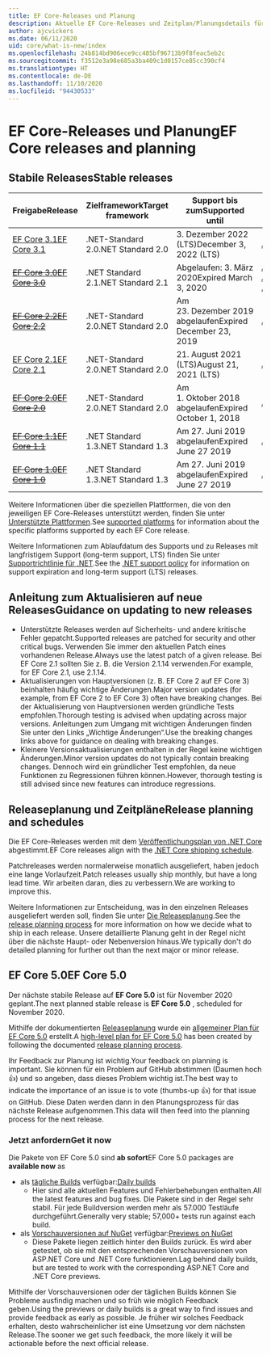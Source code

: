 ```yaml
---
title: EF Core-Releases und Planung
description: Aktuelle EF Core-Releases und Zeitplan/Planungsdetails für künftige Releases
author: ajcvickers
ms.date: 06/11/2020
uid: core/what-is-new/index
ms.openlocfilehash: 24b814bd906ece9cc485bf96713b9f8feac5eb2c
ms.sourcegitcommit: f3512e3a98e685a3ba409c1d0157ce85cc390cf4
ms.translationtype: HT
ms.contentlocale: de-DE
ms.lasthandoff: 11/10/2020
ms.locfileid: "94430533"
---
```

# <a name="ef-core-releases-and-planning"></a><span data-ttu-id="ab396-103">EF Core-Releases und Planung</span><span class="sxs-lookup"><span data-stu-id="ab396-103">EF Core releases and planning</span></span>

## <a name="stable-releases"></a><span data-ttu-id="ab396-104">Stabile Releases</span><span class="sxs-lookup"><span data-stu-id="ab396-104">Stable releases</span></span>

| <span data-ttu-id="ab396-105">Freigabe</span><span class="sxs-lookup"><span data-stu-id="ab396-105">Release</span></span> | <span data-ttu-id="ab396-106">Zielframework</span><span class="sxs-lookup"><span data-stu-id="ab396-106">Target framework</span></span> | <span data-ttu-id="ab396-107">Support bis zum</span><span class="sxs-lookup"><span data-stu-id="ab396-107">Supported until</span></span> | <span data-ttu-id="ab396-108">Links</span><span class="sxs-lookup"><span data-stu-id="ab396-108">Links</span></span>
|:--------|------------------|-----------------|------
| [<span data-ttu-id="ab396-109">EF Core 3.1</span><span class="sxs-lookup"><span data-stu-id="ab396-109">EF Core 3.1</span></span>](https://www.nuget.org/packages/Microsoft.EntityFrameworkCore) | <span data-ttu-id="ab396-110">.NET-Standard 2.0</span><span class="sxs-lookup"><span data-stu-id="ab396-110">.NET Standard 2.0</span></span> | <span data-ttu-id="ab396-111">3\. Dezember 2022 (LTS)</span><span class="sxs-lookup"><span data-stu-id="ab396-111">December 3, 2022 (LTS)</span></span> | [<span data-ttu-id="ab396-112">Ankündigung</span><span class="sxs-lookup"><span data-stu-id="ab396-112">Announcement</span></span>](https://devblogs.microsoft.com/dotnet/announcing-entity-framework-core-3-1-and-entity-framework-6-4/)
| <span data-ttu-id="ab396-113">~~[EF Core 3.0](https://www.nuget.org/packages/Microsoft.EntityFrameworkCore/3.0.3)~~</span><span class="sxs-lookup"><span data-stu-id="ab396-113">~~[EF Core 3.0](https://www.nuget.org/packages/Microsoft.EntityFrameworkCore/3.0.3)~~</span></span> | <span data-ttu-id="ab396-114">.NET Standard 2.1</span><span class="sxs-lookup"><span data-stu-id="ab396-114">.NET Standard 2.1</span></span> | <span data-ttu-id="ab396-115">Abgelaufen: 3. März 2020</span><span class="sxs-lookup"><span data-stu-id="ab396-115">Expired March 3, 2020</span></span> | <span data-ttu-id="ab396-116">[Ankündigung](https://devblogs.microsoft.com/dotnet/announcing-ef-core-3-0-and-ef-6-3-general-availability/) / [Wichtige Änderungen](xref:core/what-is-new/ef-core-3.x/breaking-changes)</span><span class="sxs-lookup"><span data-stu-id="ab396-116">[Announcement](https://devblogs.microsoft.com/dotnet/announcing-ef-core-3-0-and-ef-6-3-general-availability/) / [Breaking changes](xref:core/what-is-new/ef-core-3.x/breaking-changes)</span></span>
| <span data-ttu-id="ab396-117">~~[EF Core 2.2](https://www.nuget.org/packages/Microsoft.EntityFrameworkCore/2.2.6)~~</span><span class="sxs-lookup"><span data-stu-id="ab396-117">~~[EF Core 2.2](https://www.nuget.org/packages/Microsoft.EntityFrameworkCore/2.2.6)~~</span></span> | <span data-ttu-id="ab396-118">.NET-Standard 2.0</span><span class="sxs-lookup"><span data-stu-id="ab396-118">.NET Standard 2.0</span></span> | <span data-ttu-id="ab396-119">Am 23. Dezember 2019 abgelaufen</span><span class="sxs-lookup"><span data-stu-id="ab396-119">Expired December 23, 2019</span></span> | [<span data-ttu-id="ab396-120">Ankündigung</span><span class="sxs-lookup"><span data-stu-id="ab396-120">Announcement</span></span>](https://devblogs.microsoft.com/dotnet/announcing-entity-framework-core-2-2/)
| [<span data-ttu-id="ab396-121">EF Core 2.1</span><span class="sxs-lookup"><span data-stu-id="ab396-121">EF Core 2.1</span></span>](https://www.nuget.org/packages/Microsoft.EntityFrameworkCore/2.1.14) | <span data-ttu-id="ab396-122">.NET-Standard 2.0</span><span class="sxs-lookup"><span data-stu-id="ab396-122">.NET Standard 2.0</span></span> | <span data-ttu-id="ab396-123">21. August 2021 (LTS)</span><span class="sxs-lookup"><span data-stu-id="ab396-123">August 21, 2021 (LTS)</span></span> | [<span data-ttu-id="ab396-124">Ankündigung</span><span class="sxs-lookup"><span data-stu-id="ab396-124">Announcement</span></span>](https://devblogs.microsoft.com/dotnet/announcing-entity-framework-core-2-1/)
| <span data-ttu-id="ab396-125">~~[EF Core 2.0](https://www.nuget.org/packages/Microsoft.EntityFrameworkCore/2.0.3)~~</span><span class="sxs-lookup"><span data-stu-id="ab396-125">~~[EF Core 2.0](https://www.nuget.org/packages/Microsoft.EntityFrameworkCore/2.0.3)~~</span></span> | <span data-ttu-id="ab396-126">.NET-Standard 2.0</span><span class="sxs-lookup"><span data-stu-id="ab396-126">.NET Standard 2.0</span></span> | <span data-ttu-id="ab396-127">Am 1. Oktober 2018 abgelaufen</span><span class="sxs-lookup"><span data-stu-id="ab396-127">Expired October 1, 2018</span></span> | [<span data-ttu-id="ab396-128">Ankündigung</span><span class="sxs-lookup"><span data-stu-id="ab396-128">Announcement</span></span>](https://devblogs.microsoft.com/dotnet/announcing-entity-framework-core-2-0/)
| <span data-ttu-id="ab396-129">~~[EF Core 1.1](https://www.nuget.org/packages/Microsoft.EntityFrameworkCore/1.1.6)~~</span><span class="sxs-lookup"><span data-stu-id="ab396-129">~~[EF Core 1.1](https://www.nuget.org/packages/Microsoft.EntityFrameworkCore/1.1.6)~~</span></span> | <span data-ttu-id="ab396-130">.NET Standard 1.3</span><span class="sxs-lookup"><span data-stu-id="ab396-130">.NET Standard 1.3</span></span> | <span data-ttu-id="ab396-131">Am 27. Juni 2019 abgelaufen</span><span class="sxs-lookup"><span data-stu-id="ab396-131">Expired June 27 2019</span></span> | [<span data-ttu-id="ab396-132">Ankündigung</span><span class="sxs-lookup"><span data-stu-id="ab396-132">Announcement</span></span>](https://devblogs.microsoft.com/dotnet/announcing-entity-framework-core-1-1/)
| <span data-ttu-id="ab396-133">~~[EF Core 1.0](https://www.nuget.org/packages/Microsoft.EntityFrameworkCore/1.0.6)~~</span><span class="sxs-lookup"><span data-stu-id="ab396-133">~~[EF Core 1.0](https://www.nuget.org/packages/Microsoft.EntityFrameworkCore/1.0.6)~~</span></span> | <span data-ttu-id="ab396-134">.NET Standard 1.3</span><span class="sxs-lookup"><span data-stu-id="ab396-134">.NET Standard 1.3</span></span> | <span data-ttu-id="ab396-135">Am 27. Juni 2019 abgelaufen</span><span class="sxs-lookup"><span data-stu-id="ab396-135">Expired June 27 2019</span></span> | [<span data-ttu-id="ab396-136">Ankündigung</span><span class="sxs-lookup"><span data-stu-id="ab396-136">Announcement</span></span>](https://devblogs.microsoft.com/dotnet/entity-framework-core-1-0-0-available/)

<span data-ttu-id="ab396-137">Weitere Informationen über die speziellen Plattformen, die von den jeweiligen EF Core-Releases unterstützt werden, finden Sie unter [Unterstützte Plattformen](xref:core/miscellaneous/platforms).</span><span class="sxs-lookup"><span data-stu-id="ab396-137">See [supported platforms](xref:core/miscellaneous/platforms) for information about the specific platforms supported by each EF Core release.</span></span>

<span data-ttu-id="ab396-138">Weitere Informationen zum Ablaufdatum des Supports und zu Releases mit langfristigem Support (long-term support, LTS) finden Sie unter [Supportrichtlinie für .NET](https://dotnet.microsoft.com/platform/support/policy/dotnet-core).</span><span class="sxs-lookup"><span data-stu-id="ab396-138">See the [.NET support policy](https://dotnet.microsoft.com/platform/support/policy/dotnet-core) for information on support expiration and long-term support (LTS) releases.</span></span>

## <a name="guidance-on-updating-to-new-releases"></a><span data-ttu-id="ab396-139">Anleitung zum Aktualisieren auf neue Releases</span><span class="sxs-lookup"><span data-stu-id="ab396-139">Guidance on updating to new releases</span></span>

* <span data-ttu-id="ab396-140">Unterstützte Releases werden auf Sicherheits- und andere kritische Fehler gepatcht.</span><span class="sxs-lookup"><span data-stu-id="ab396-140">Supported releases are patched for security and other critical bugs.</span></span> <span data-ttu-id="ab396-141">Verwenden Sie immer den aktuellen Patch eines vorhandenen Release.</span><span class="sxs-lookup"><span data-stu-id="ab396-141">Always use the latest patch of a given release.</span></span> <span data-ttu-id="ab396-142">Bei EF Core 2.1 sollten Sie z. B. die Version 2.1.14 verwenden.</span><span class="sxs-lookup"><span data-stu-id="ab396-142">For example, for EF Core 2.1, use 2.1.14.</span></span>
* <span data-ttu-id="ab396-143">Aktualisierungen von Hauptversionen (z. B. EF Core 2 auf EF Core 3) beinhalten häufig wichtige Änderungen.</span><span class="sxs-lookup"><span data-stu-id="ab396-143">Major version updates (for example, from EF Core 2 to EF Core 3) often have breaking changes.</span></span> <span data-ttu-id="ab396-144">Bei der Aktualisierung von Hauptversionen werden gründliche Tests empfohlen.</span><span class="sxs-lookup"><span data-stu-id="ab396-144">Thorough testing is advised when updating across major versions.</span></span> <span data-ttu-id="ab396-145">Anleitungen zum Umgang mit wichtigen Änderungen finden Sie unter den Links „Wichtige Änderungen“.</span><span class="sxs-lookup"><span data-stu-id="ab396-145">Use the breaking changes links above for guidance on dealing with breaking changes.</span></span>
* <span data-ttu-id="ab396-146">Kleinere Versionsaktualisierungen enthalten in der Regel keine wichtigen Änderungen.</span><span class="sxs-lookup"><span data-stu-id="ab396-146">Minor version updates do not typically contain breaking changes.</span></span> <span data-ttu-id="ab396-147">Dennoch wird ein gründlicher Test empfohlen, da neue Funktionen zu Regressionen führen können.</span><span class="sxs-lookup"><span data-stu-id="ab396-147">However, thorough testing is still advised since new features can introduce regressions.</span></span>

## <a name="release-planning-and-schedules"></a><span data-ttu-id="ab396-148">Releaseplanung und Zeitpläne</span><span class="sxs-lookup"><span data-stu-id="ab396-148">Release planning and schedules</span></span>

<span data-ttu-id="ab396-149">Die EF Core-Releases werden mit dem [Veröffentlichungsplan von .NET Core](https://github.com/dotnet/core/blob/master/roadmap.md) abgestimmt.</span><span class="sxs-lookup"><span data-stu-id="ab396-149">EF Core releases align with the [.NET Core shipping schedule](https://github.com/dotnet/core/blob/master/roadmap.md).</span></span>

<span data-ttu-id="ab396-150">Patchreleases werden normalerweise monatlich ausgeliefert, haben jedoch eine lange Vorlaufzeit.</span><span class="sxs-lookup"><span data-stu-id="ab396-150">Patch releases usually ship monthly, but have a long lead time.</span></span>
<span data-ttu-id="ab396-151">Wir arbeiten daran, dies zu verbessern.</span><span class="sxs-lookup"><span data-stu-id="ab396-151">We are working to improve this.</span></span>

<span data-ttu-id="ab396-152">Weitere Informationen zur Entscheidung, was in den einzelnen Releases ausgeliefert werden soll, finden Sie unter [Die Releaseplanung](xref:core/what-is-new/release-planning).</span><span class="sxs-lookup"><span data-stu-id="ab396-152">See the [release planning process](xref:core/what-is-new/release-planning) for more information on how we decide what to ship in each release.</span></span>
<span data-ttu-id="ab396-153">Unsere detaillierte Planung geht in der Regel nicht über die nächste Haupt- oder Nebenversion hinaus.</span><span class="sxs-lookup"><span data-stu-id="ab396-153">We typically don't do detailed planning for further out than the next major or minor release.</span></span>

## <a name="ef-core-50"></a><span data-ttu-id="ab396-154">EF Core 5.0</span><span class="sxs-lookup"><span data-stu-id="ab396-154">EF Core 5.0</span></span>

<span data-ttu-id="ab396-155">Der nächste stabile Release auf **EF Core 5.0** ist für November 2020 geplant.</span><span class="sxs-lookup"><span data-stu-id="ab396-155">The next planned stable release is **EF Core 5.0** , scheduled for November 2020.</span></span>

<span data-ttu-id="ab396-156">Mithilfe der dokumentierten [Releaseplanung](xref:core/what-is-new/release-planning) wurde ein [allgemeiner Plan für EF Core 5.0](xref:core/what-is-new/ef-core-5.0/plan) erstellt.</span><span class="sxs-lookup"><span data-stu-id="ab396-156">A [high-level plan for EF Core 5.0](xref:core/what-is-new/ef-core-5.0/plan) has been created by following the documented [release planning process](xref:core/what-is-new/release-planning).</span></span>

<span data-ttu-id="ab396-157">Ihr Feedback zur Planung ist wichtig.</span><span class="sxs-lookup"><span data-stu-id="ab396-157">Your feedback on planning is important.</span></span>
<span data-ttu-id="ab396-158">Sie können für ein Problem auf GitHub abstimmen (Daumen hoch 👍) und so angeben, dass dieses Problem wichtig ist.</span><span class="sxs-lookup"><span data-stu-id="ab396-158">The best way to indicate the importance of an issue is to vote (thumbs-up 👍) for that issue on GitHub.</span></span>
<span data-ttu-id="ab396-159">Diese Daten werden dann in den Planungsprozess für das nächste Release aufgenommen.</span><span class="sxs-lookup"><span data-stu-id="ab396-159">This data will then feed into the planning process for the next release.</span></span>

### <a name="get-it-now"></a><span data-ttu-id="ab396-160">Jetzt anfordern</span><span class="sxs-lookup"><span data-stu-id="ab396-160">Get it now</span></span>

<span data-ttu-id="ab396-161">Die Pakete von EF Core 5.0 sind **ab sofort**</span><span class="sxs-lookup"><span data-stu-id="ab396-161">EF Core 5.0 packages are **available now** as</span></span>

* <span data-ttu-id="ab396-162">als [tägliche Builds](https://github.com/dotnet/aspnetcore/blob/master/docs/DailyBuilds.md) verfügbar:</span><span class="sxs-lookup"><span data-stu-id="ab396-162">[Daily builds](https://github.com/dotnet/aspnetcore/blob/master/docs/DailyBuilds.md)</span></span>
  * <span data-ttu-id="ab396-163">Hier sind alle aktuellen Features und Fehlerbehebungen enthalten.</span><span class="sxs-lookup"><span data-stu-id="ab396-163">All the latest features and bug fixes.</span></span> <span data-ttu-id="ab396-164">Die Pakete sind in der Regel sehr stabil. Für jede Buildversion werden mehr als 57.000 Testläufe durchgeführt.</span><span class="sxs-lookup"><span data-stu-id="ab396-164">Generally very stable; 57,000+ tests run against each build.</span></span>
* <span data-ttu-id="ab396-165">als [Vorschauversionen auf NuGet](https://www.nuget.org/packages/Microsoft.EntityFrameworkCore) verfügbar:</span><span class="sxs-lookup"><span data-stu-id="ab396-165">[Previews on NuGet](https://www.nuget.org/packages/Microsoft.EntityFrameworkCore)</span></span>
  * <span data-ttu-id="ab396-166">Diese Pakete liegen zeitlich hinter den Builds zurück. Es wird aber getestet, ob sie mit den entsprechenden Vorschauversionen von ASP.NET Core und .NET Core funktionieren.</span><span class="sxs-lookup"><span data-stu-id="ab396-166">Lag behind daily builds, but are tested to work with the corresponding ASP.NET Core and .NET Core previews.</span></span>

<span data-ttu-id="ab396-167">Mithilfe der Vorschauversionen oder der täglichen Builds können Sie Probleme ausfindig machen und so früh wie möglich Feedback geben.</span><span class="sxs-lookup"><span data-stu-id="ab396-167">Using the previews or daily builds is a great way to find issues and provide feedback as early as possible.</span></span>
<span data-ttu-id="ab396-168">Je früher wir solches Feedback erhalten, desto wahrscheinlicher ist eine Umsetzung vor dem nächsten Release.</span><span class="sxs-lookup"><span data-stu-id="ab396-168">The sooner we get such feedback, the more likely it will be actionable before the next official release.</span></span>
